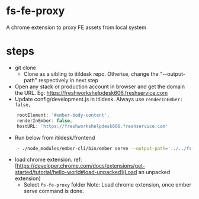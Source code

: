 # fs-fe-proxy
A chrome extension to proxy FE assets from local system

# steps
- git clone 
    - Clone as a sibling to itildesk repo. Otherise, change the "--output-path" respectively in next step
- Open any stack or production account in browser and get the domain the URL. Eg: https://freshworkshelpdesk606.freshservice.com
- Update config/development.js in itildesk. Always use `renderInEmber: false,`
```js
    rootElement: '#ember-body-content',
    renderInEmber: false,
    hostURL: 'https://freshworkshelpdesk606.freshservice.com'
```
- Run below from itildesk/frontend
```sh
    - ./node_modules/ember-cli/bin/ember serve --output-path='../../fs-fe-proxy/dist'
```
- load chrome extension. ref: [https://developer.chrome.com/docs/extensions/get-started/tutorial/hello-world#load-unpacked](Load an unpacked extension)
    - Select `fs-fe-proxy` folder
    Note: Load chrome extension, once ember serve command is done.

